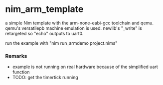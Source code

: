 # nim_arm_template
a simple Nim template with the arm-none-eabi-gcc toolchain and qemu.
qemu's versatilepb machine emulation is used.
newlib's "_write" is retargeted so "echo" outputs to uart0.

run the example with "nim run_armdemo project.nims" 

### Remarks
- example is not running on real hardware because of the simplified uart function
- TODO: get the timertick running